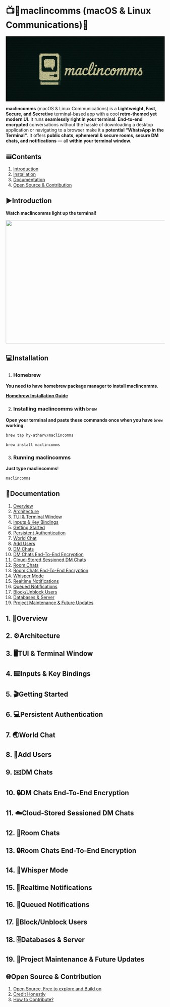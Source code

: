 # 📺💬maclincomms (macOS & Linux Communications)💬
<p align="center">
<img width=700 src="https://github.com/hy-atharv/maclincomms/blob/76841e0ce9206b8703f185bee8efd2158fda9df3/maclincomms.png" align="center">
</p>

**maclincomms** (macOS & Linux Communications) is a **Lightweight, Fast, Secure, and Secretive** terminal-based app with a cool **retro-themed yet modern UI**. It runs **seamlessly right in your terminal**.
**End-to-end encrypted** conversations without the hassle of downloading a desktop application or navigating to a browser make it a **potential “WhatsApp in the Terminal"**.
It offers **public chats, ephemeral & secure rooms, secure DM chats, and notifications** — all **within your terminal window**.


## 𝌞Contents

1. [Introduction](https://github.com/hy-atharv/maclincomms#%EF%B8%8Fintroduction)
2. [Installation](https://github.com/hy-atharv/maclincomms/blob/main/README.md#installation)
3. [Documentation](https://github.com/hy-atharv/maclincomms/blob/main/README.md#documentation)
4. [Open Source & Contribution](https://github.com/hy-atharv/maclincomms/blob/main/README.md#open-source--contribution)

## ▶️Introduction
**Watch maclincomms light up the terminal!**

<p align="center">
  <a href="https://youtu.be/Vs1rYvz6bCc">
    <img src="https://github.com/user-attachments/assets/b58a4a5f-8acb-46b2-a784-f6432458e207" width="630" height="390">
  </a>
</p>

## 💻Installation

1. ### Homebrew
**You need to have homebrew package manager to install maclincomms**.

[**Homebrew Installation Guide**](https://brew.sh)

2. ### Installing maclincomms with `brew`
**Open your terminal and paste these commands once when you have `brew` working**.
```
brew tap hy-atharv/maclincomms
```
```
brew install maclincomms
```
3. ### Running maclincomms
**Just type maclincomms**!
```
maclincomms
```

## 📜Documentation

1. [Overview](https://github.com/hy-atharv/maclincomms/blob/main/README.md#overview)
2. [Architecture](https://github.com/hy-atharv/maclincomms/blob/main/README.md#%EF%B8%8Farchitecture)
3. [TUI & Terminal Window](https://github.com/hy-atharv/maclincomms/blob/main/README.md#%EF%B8%8Ftui--terminal-window)
4. [Inputs & Key Bindings](https://github.com/hy-atharv/maclincomms/blob/main/README.md#%EF%B8%8Finputs--key-bindings)
5. [Getting Started](https://github.com/hy-atharv/maclincomms/blob/main/README.md#open-source--contribution)
6. [Persistent Authentication](https://github.com/hy-atharv/maclincomms/blob/main/README.md#open-source--contribution)
7. [World Chat](https://github.com/hy-atharv/maclincomms/blob/main/README.md#open-source--contribution)
8. [Add Users](https://github.com/hy-atharv/maclincomms/blob/main/README.md#open-source--contribution)
9. [DM Chats](https://github.com/hy-atharv/maclincomms/blob/main/README.md#open-source--contribution)
10. [DM Chats End-To-End Encryption](https://github.com/hy-atharv/maclincomms/blob/main/README.md#open-source--contribution)
11. [Cloud-Stored Sessioned DM Chats](https://github.com/hy-atharv/maclincomms/blob/main/README.md#open-source--contribution)
12. [Room Chats](https://github.com/hy-atharv/maclincomms/blob/main/README.md#open-source--contribution)
13. [Room Chats End-To-End Encryption](https://github.com/hy-atharv/maclincomms/blob/main/README.md#open-source--contribution)
14. [Whisper Mode](https://github.com/hy-atharv/maclincomms/blob/main/README.md#open-source--contribution)
15. [Realtime Notifications](https://github.com/hy-atharv/maclincomms/blob/main/README.md#open-source--contribution)
16. [Queued Notifications](https://github.com/hy-atharv/maclincomms/blob/main/README.md#open-source--contribution)
17. [Block/Unblock Users](https://github.com/hy-atharv/maclincomms/blob/main/README.md#open-source--contribution)
18. [Databases & Server](https://github.com/hy-atharv/maclincomms/blob/main/README.md#open-source--contribution)
19. [Project Maintenance & Future Updates](https://github.com/hy-atharv/maclincomms/blob/main/README.md#open-source--contribution)


## 1. 🔮Overview

## 2. ⚙️Architecture

## 3. 🖥️TUI & Terminal Window

## 4. ⌨️Inputs & Key Bindings

## 5. 🎬Getting Started

## 6. 💻Persistent Authentication

## 7. 🌏World Chat

## 8. 👥Add Users

## 9. ✉️DM Chats

## 10. 🔒DM Chats End-To-End Encryption

## 11. ☁️Cloud-Stored Sessioned DM Chats

## 12. 🚪Room Chats

## 13. 🔒Room Chats End-To-End Encryption

## 14. 🤫Whisper Mode

## 15. 🔔Realtime Notifications

## 16. 🔔Queued Notifications

## 17. 🚫Block/Unblock Users

## 18. 🗄️Databases & Server

## 19. 🔄Project Maintenance & Future Updates


## 🌐Open Source & Contribution

1. [Open Source, Free to explore and Build on](https://github.com/hy-atharv/maclincomms#%EF%B8%8Fintroduction)
2. [Credit Honestly](https://github.com/hy-atharv/maclincomms#%EF%B8%8Fintroduction)
3. [How to Contribute?](https://github.com/hy-atharv/maclincomms#%EF%B8%8Fintroduction)

